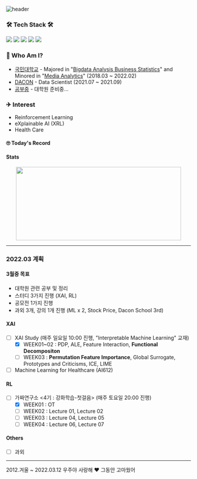 ![header](https://capsule-render.vercel.app/api?type=Cylinder&color=timeGradient&height=200&section=header&text=Jay%20Hong&fontSize=90&animation=fadeIn)

### 🛠 Tech Stack 🛠

<a href="https://hits.seeyoufarm.com"><img src="https://hits.seeyoufarm.com/api/count/incr/badge.svg?url=https%3A%2F%2Fgithub.com%2FJayHong99&count_bg=%2379C83D&title_bg=%23555555&icon=&icon_color=%23E7E7E7&title=hits&edge_flat=false"/></a>
<img src="https://img.shields.io/badge/Python-3766AB?style=flat-square&logo=Python&logoColor=white"/></a>
<img src="https://img.shields.io/badge/PyTorch-EE4C2C?style=flat-square&logo=PyTorch&logoColor=white"/></a>
<img src="https://img.shields.io/badge/Tensorflow-FF6F00?style=flat-square&logo=TensorFlow&logoColor=white"/></a>
<img src="https://img.shields.io/badge/MySQL-4479A1?style=flat-square&logo=MySQL&logoColor=white"/></a>

### 🧐 Who Am I?
- [국민대학교](https://www.kookmin.ac.kr) - Majored in "[Bigdata Analysis Business Statistics](https://biz.kookmin.ac.kr/undergraduate/business/big?tab=1)" and Minored in "[Media Analytics](https://hat.kookmin.ac.kr/link/analytics)" (2018.03 ~ 2022.02)
- [DACON](https://www.dacon.io) - Data Scientist (2021.07 ~ 2021.09)
- [공부중](https://github.com/JayHong99) - 대학원 준비중... 

### ✈ Interest
- Reinforcement Learning
- eXplainable AI (XRL)
- Health Care


#### 🙄 Today's Record

#### Stats
 <p align="center">
   <img src='https://github-readme-stats.vercel.app/api?username=JayHong99&show_icons=true&theme=radical' height='200' width='450'>
</p>

---
### 2022.03 계획
#### 3월중 목표
- 대학원 관련 공부 및 정리
- 스터디 3가지 진행 (XAI, RL)
- 공모전 1가지 진행
- 과외 3개, 강의 1개 진행 (ML x 2, Stock Price, Dacon School 3rd)

#### XAI
- [ ] XAI Study (매주 일요일 10:00 진행, "Interpretable Machine Learning" 교재)
  - [X] WEEK01~02 : PDP, ALE, Feature Interaction, <b>Functional Decompositon</b>
  - [ ] WEEK03 : <b>Permutation Feature Importance</b>, Global Surrogate, Prototypes and Criticisms, ICE, LIME
- [ ] Machine Learning for Healthcare (AI612)

#### RL
- [ ] 가짜연구소 <4기 : 강화학습-첫걸음> (매주 토요일 20:00 진행)
  - [X] WEEK01 : OT
  - [ ] WEEK02 : Lecture 01, Lecture 02
  - [ ] WEEK03 : Lecture 04, Lecture 05
  - [ ] WEEK04 : Lecture 06, Lecture 07
  
#### Others
- [ ] 과외

---
2012.겨울 ~ 2022.03.12 우주야 사랑해 ❤️ 그동안 고마웠어

